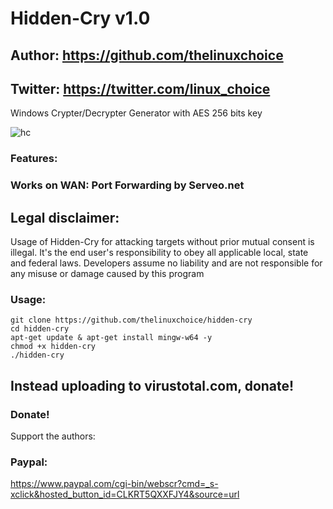 # Hidden-Cry v1.0
## Author: https://github.com/thelinuxchoice
## Twitter: https://twitter.com/linux_choice 

Windows Crypter/Decrypter Generator with AES 256 bits key

![hc](https://user-images.githubusercontent.com/34893261/50059916-43fd0400-0174-11e9-8620-31c0053187f0.png)

### Features:
### Works on WAN: Port Forwarding by Serveo.net

## Legal disclaimer:

Usage of Hidden-Cry for attacking targets without prior mutual consent is illegal. It's the end user's responsibility to obey all applicable local, state and federal laws. Developers assume no liability and are not responsible for any misuse or damage caused by this program 

### Usage:
```
git clone https://github.com/thelinuxchoice/hidden-cry
cd hidden-cry
apt-get update & apt-get install mingw-w64 -y
chmod +x hidden-cry
./hidden-cry
```
## Instead uploading to virustotal.com, donate!

### Donate!
Support the authors:
### Paypal:
https://www.paypal.com/cgi-bin/webscr?cmd=_s-xclick&hosted_button_id=CLKRT5QXXFJY4&source=url
